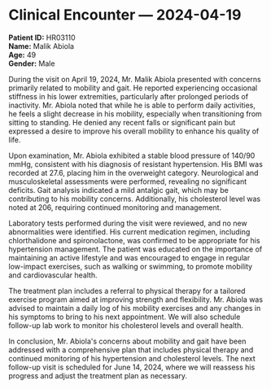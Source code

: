 # Clinical Encounter — 2024-04-19

**Patient ID:** HR03110  
**Name:** Malik Abiola  
**Age:** 49  
**Gender:** Male  

During the visit on April 19, 2024, Mr. Malik Abiola presented with concerns primarily related to mobility and gait. He reported experiencing occasional stiffness in his lower extremities, particularly after prolonged periods of inactivity. Mr. Abiola noted that while he is able to perform daily activities, he feels a slight decrease in his mobility, especially when transitioning from sitting to standing. He denied any recent falls or significant pain but expressed a desire to improve his overall mobility to enhance his quality of life.

Upon examination, Mr. Abiola exhibited a stable blood pressure of 140/90 mmHg, consistent with his diagnosis of resistant hypertension. His BMI was recorded at 27.6, placing him in the overweight category. Neurological and musculoskeletal assessments were performed, revealing no significant deficits. Gait analysis indicated a mild antalgic gait, which may be contributing to his mobility concerns. Additionally, his cholesterol level was noted at 206, requiring continued monitoring and management.

Laboratory tests performed during the visit were reviewed, and no new abnormalities were identified. His current medication regimen, including chlorthalidone and spironolactone, was confirmed to be appropriate for his hypertension management. The patient was educated on the importance of maintaining an active lifestyle and was encouraged to engage in regular low-impact exercises, such as walking or swimming, to promote mobility and cardiovascular health.

The treatment plan includes a referral to physical therapy for a tailored exercise program aimed at improving strength and flexibility. Mr. Abiola was advised to maintain a daily log of his mobility exercises and any changes in his symptoms to bring to his next appointment. We will also schedule follow-up lab work to monitor his cholesterol levels and overall health.

In conclusion, Mr. Abiola's concerns about mobility and gait have been addressed with a comprehensive plan that includes physical therapy and continued monitoring of his hypertension and cholesterol levels. The next follow-up visit is scheduled for June 14, 2024, where we will reassess his progress and adjust the treatment plan as necessary.
